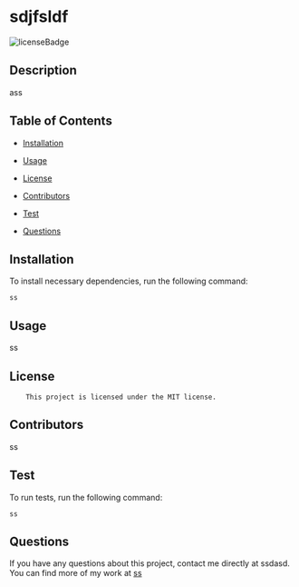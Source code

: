 # sdjfsldf
![licenseBadge](https://img.shields.io/badge/License-MIT-green)

## Description 

ass

## Table of Contents

* [Installation](#installation)

* [Usage](#usage)

* [License](#license)

* [Contributors](#contributors)

* [Test](#test)

* [Questions](#questions)

## Installation 

To install necessary dependencies, run the following command: 

```
ss
```

## Usage 

ss

## License
        
        This project is licensed under the MIT license.

## Contributors

ss

## Test

To run tests, run the following command: 

```
ss
```

## Questions

If you have any questions about this project, contact me directly at ssdasd. You can find more of my work at [ss](https://github.com/ss/)

